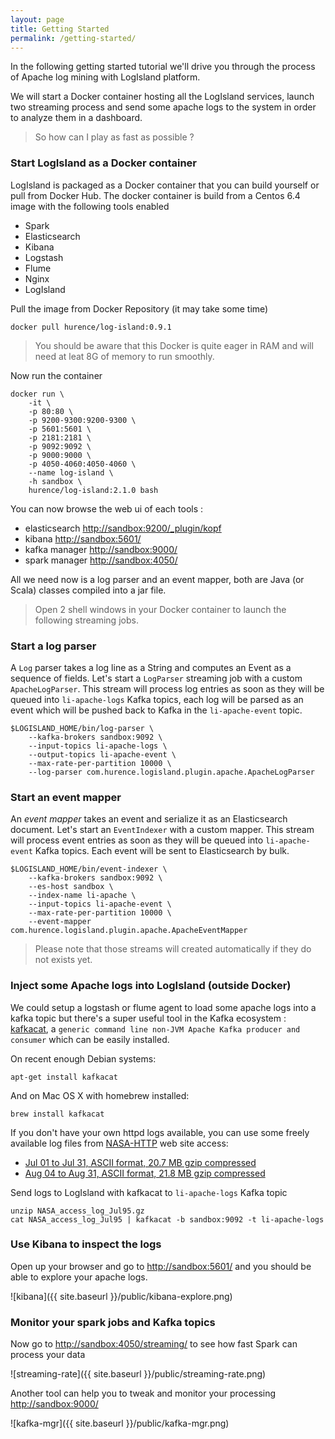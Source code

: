 ```yaml
---
layout: page
title: Getting Started
permalink: /getting-started/
---
```


In the following getting started tutorial we'll drive you through the process of Apache log mining with LogIsland platform.

We will start a Docker container hosting all the LogIsland services, launch two streaming process and send some apache logs
to the system in order to analyze them in a dashboard.

> So how can I play as fast as possible ?

### Start LogIsland as a Docker container
LogIsland is packaged as a Docker container that you can build yourself or pull from Docker Hub. 
The docker container is build from a Centos 6.4 image with the following tools enabled

- Spark
- Elasticsearch
- Kibana
- Logstash
- Flume
- Nginx
- LogIsland

Pull the image from Docker Repository (it may take some time)

```
docker pull hurence/log-island:0.9.1
```

> You should be aware that this Docker is quite eager in RAM and will need at leat 8G of memory to run smoothly.

Now run the container 

```
docker run \
    -it \
    -p 80:80 \
    -p 9200-9300:9200-9300 \
    -p 5601:5601 \
    -p 2181:2181 \
    -p 9092:9092 \
    -p 9000:9000 \
    -p 4050-4060:4050-4060 \
    --name log-island \
    -h sandbox \
    hurence/log-island:2.1.0 bash
```

You can now browse the web ui of each tools :

- elasticsearch [http://sandbox:9200/_plugin/kopf](http://sandbox:9200/_plugin/kopf) 
- kibana [http://sandbox:5601/](http://sandbox:5601/)
- kafka manager [http://sandbox:9000/](http://sandbox:9000/)
- spark manager [http://sandbox:4050/](http://sandbox:4050/)


All we need now is a log parser and an event mapper, both are Java (or Scala) classes compiled into a jar file.

> Open 2 shell windows in your Docker container to launch the following streaming jobs.


### Start a log parser 

A `Log` parser takes a log line as a String and computes an Event as a sequence of fields. 
Let's start a `LogParser` streaming job with a custom `ApacheLogParser`. 
This stream will process log entries as soon as they will be queued into `li-apache-logs` Kafka topics, each log will
be parsed as an event which will be pushed back to Kafka in the `li-apache-event` topic.

```
$LOGISLAND_HOME/bin/log-parser \
    --kafka-brokers sandbox:9092 \
    --input-topics li-apache-logs \
    --output-topics li-apache-event \
    --max-rate-per-partition 10000 \
    --log-parser com.hurence.logisland.plugin.apache.ApacheLogParser
```

### Start an event mapper 

An *event mapper* takes an event and serialize it as an Elasticsearch document.
Let's start an `EventIndexer` with a custom mapper.
This stream will process event entries as soon as they will be queued into `li-apache-event` Kafka topics. 
Each event will be sent to Elasticsearch by bulk. 

```
$LOGISLAND_HOME/bin/event-indexer \
    --kafka-brokers sandbox:9092 \
    --es-host sandbox \
    --index-name li-apache \
    --input-topics li-apache-event \
    --max-rate-per-partition 10000 \
    --event-mapper com.hurence.logisland.plugin.apache.ApacheEventMapper
```


> Please note that those streams will created automatically if they do not exists yet.

### Inject some Apache logs into LogIsland (outside Docker)
We could setup a logstash or flume agent to load some apache logs into a kafka topic 
but there's a super useful tool in the Kafka ecosystem : [kafkacat](https://github.com/edenhill/kafkacat), 
a `generic command line non-JVM Apache Kafka producer and consumer` which can be easily installed.

On recent enough Debian systems:

```
apt-get install kafkacat
```

And on Mac OS X with homebrew installed:

```
brew install kafkacat
```

If you don't have your own httpd logs available, you can use some freely available log files from 
[NASA-HTTP](http://ita.ee.lbl.gov/html/contrib/NASA-HTTP.html) web site access:

- [Jul 01 to Jul 31, ASCII format, 20.7 MB gzip compressed](ftp://ita.ee.lbl.gov/traces/NASA_access_log_Jul95.gz)
- [Aug 04 to Aug 31, ASCII format, 21.8 MB gzip compressed](ftp://ita.ee.lbl.gov/traces/NASA_access_log_Aug95.gz)

Send logs to LogIsland with kafkacat to `li-apache-logs` Kafka topic

```
unzip NASA_access_log_Jul95.gz
cat NASA_access_log_Jul95 | kafkacat -b sandbox:9092 -t li-apache-logs
```



### Use Kibana to inspect the logs
Open up your browser and go to [http://sandbox:5601/](http://sandbox:5601/app/kibana#/discover?_g=(refreshInterval:(display:Off,pause:!f,value:0),time:(from:'1995-05-08T12:14:53.216Z',mode:absolute,to:'1995-11-25T05:30:52.010Z'))&_a=(columns:!(_source),filters:!(),index:'li-*',interval:auto,query:(query_string:(analyze_wildcard:!t,query:usa)),sort:!('@timestamp',desc),vis:(aggs:!((params:(field:host,orderBy:'2',size:20),schema:segment,type:terms),(id:'2',schema:metric,type:count)),type:histogram))&indexPattern=li-*&type=histogram) and you should be able to explore your apache logs.

![kibana]({{ site.baseurl }}/public/kibana-explore.png)


### Monitor your spark jobs and Kafka topics
Now go to [http://sandbox:4050/streaming/](http://sandbox:4050/streaming/) to see how fast Spark can process
your data

![streaming-rate]({{ site.baseurl }}/public/streaming-rate.png)


Another tool can help you to tweak and monitor your processing [http://sandbox:9000/](http://sandbox:9000) 

![kafka-mgr]({{ site.baseurl }}/public/kafka-mgr.png)